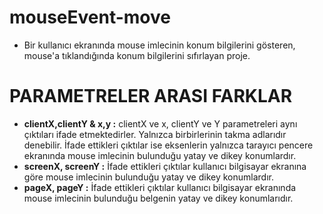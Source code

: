 # mouseEvent-move
* Bir kullanıcı ekranında mouse imlecinin konum bilgilerini gösteren, mouse'a tıklandığında konum bilgilerini sıfırlayan proje.

# PARAMETRELER ARASI FARKLAR

* **clientX,clientY & x,y :** clientX ve x, clientY ve Y parametreleri aynı çıktıları ifade etmektedirler. Yalnızca birbirlerinin takma adlarıdır denebilir. İfade ettikleri çıktılar ise eksenlerin yalnızca tarayıcı pencere ekranında mouse imlecinin bulunduğu yatay ve dikey konumlardır.
* **screenX, screenY :** İfade ettikleri çıktılar kullanıcı bilgisayar ekranına göre mouse imlecinin bulunduğu yatay ve dikey konumlardır.
* **pageX, pageY :** İfade ettikleri çıktılar kullanıcı bilgisayar ekranında mouse imlecinin bulunduğu belgenin yatay ve dikey konumlarıdır.
